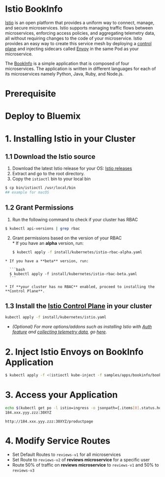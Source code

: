 # Istio BookInfo

[Istio](http://istio.io) is an open platform that provides a uniform way to connect, manage, and secure microservices. Istio supports managing traffic flows between microservices, enforcing access policies, and aggregating telemetry data, all without requiring changes to the code of your microservice. Istio provides an easy way to create this service mesh by deploying a [control plane](https://istio.io/docs/concepts/what-is-istio/overview.html#architecture) and injecting sidecars called [Envoy](https://istio.io/docs/concepts/what-is-istio/overview.html#envoy) in the same Pod as your microservice.

The [BookInfo](https://istio.io/docs/samples/bookinfo.html) is a simple application that is composed of four microservices. The application is written in different languages for each of its microservices namely Python, Java, Ruby, and Node.js.

# Prerequisite

# Deploy to Bluemix

# 1. Installing Istio in your Cluster
## 1.1 Download the Istio source
  1. Download the latest Istio release for your OS: [Istio releases](https://github.com/istio/istio/releases)  
  2. Extract and go to the root directory.
  3. Copy the `istioctl` bin to your local bin  
  ```bash
  $ cp bin/istioctl /usr/local/bin
  ## example for macOS
  ```

## 1.2 Grant Permissions  
  1. Run the following command to check if your cluster has RBAC  
  ```bash
  $ kubectl api-versions | grep rbac
  ```  
  2. Grant permissions based on the version of your RBAC  
    * If you have an **alpha** version, run:

      ```bash
      $ kubectl apply -f install/kubernetes/istio-rbac-alpha.yaml
      ```

    * If you have a **beta** version, run:

      ```bash
      $ kubectl apply -f install/kubernetes/istio-rbac-beta.yaml
      ```

    * If **your cluster has no RBAC** enabled, proceed to installing the **Control Plane**.

## 1.3 Install the [Istio Control Plane](https://istio.io/docs/concepts/what-is-istio/overview.html#architecture) in your cluster  
```bash
kubectl apply -f install/kubernetes/istio.yaml
```
* _(Optional) For more options/addons such as installing Istio with [Auth feature](https://istio.io/docs/concepts/network-and-auth/auth.html) and [collecting telemetry data](https://istio.io/docs/tasks/metrics-logs.html), go [ here](https://istio.io/docs/tasks/installing-istio.html#prerequisites)._

# 2. Inject Istio Envoys on BookInfo Application
```bash
$ kubectl apply -f <(istioctl kube-inject -f samples/apps/bookinfo/bookinfo.yaml)
```
# 3. Access your Application
```bash
echo $(kubectl get po -l istio=ingress -o jsonpath={.items[0].status.hostIP}):$(kubectl get svc istio-ingress -o jsonpath={.spec.ports[0].nodePort})
184.xxx.yyy.zzz:30XYZ
```
`http://184.xxx.yyy.zzz:30XYZ/productpage`
# 4. Modify Service Routes
* Set Default Routes to `reviews-v1` for all microservices
* Set Route to `reviews-v2` of **reviews microservice** for a specific user
* Route 50% of traffic on **reviews microservice** to `reviews-v1` and 50% to `reviews-v3`
